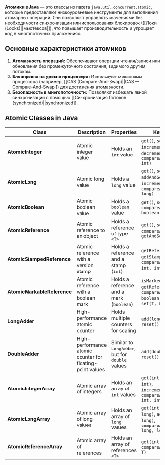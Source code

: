 **Атомики в Java** — это классы из пакета `java.util.concurrent.atomic`, которые предоставляют низкоуровневые инструменты для выполнения атомарных операций. Они позволяют управлять значениями без необходимости синхронизации или использования блокировок ([[Локи (Locks)||мьютексов]]), что повышает производительность и упрощает код в многопоточных приложениях.

## Основные характеристики атомиков

1. **Атомарность операций:** Обеспечивают операции чтения/записи или обновления без промежуточного состояния, видимого другим потокам.
2. **Блокировка на уровне процессора:** Используют механизмы процессора (например, [[CAS (Compare-And-Swap)||CAS — Compare-And-Swap]]) для достижения атомарности.
3. **Безопасность в многопоточности:** Позволяют избежать явной синхронизации с помощью [[Синхронизация Потоков (synchronized)||synchronized]].


## Atomic Classes in Java

| Class                   | Description                          | Properties                         | Key Methods                                                                                       |
|-------------------------|--------------------------------------|-------------------------------------|---------------------------------------------------------------------------------------------------|
| **AtomicInteger**       | Atomic integer value                | Holds an `int` value               | `get()`, `set(int)`, `incrementAndGet()`, `decrementAndGet()`, `compareAndSet(int, int)`          |
| **AtomicLong**          | Atomic long value                   | Holds a `long` value               | `get()`, `set(long)`, `addAndGet(long)`, `incrementAndGet()`, `compareAndSet(long, long)`         |
| **AtomicBoolean**       | Atomic boolean value                | Holds a `boolean` value            | `get()`, `set(boolean)`, `compareAndSet(boolean, boolean)`                                        |
| **AtomicReference<T>**  | Atomic reference to an object       | Holds a reference of type `<T>`    | `get()`, `set(T)`, `compareAndSet(T, T)`, `getAndSet(T)`                                          |
| **AtomicStampedReference<T>** | Atomic reference with a version stamp | Holds a reference and a stamp (`int`) | `getReference()`, `getStamp()`, `compareAndSet(T, T, int, int)`, `set(T, int)`                   |
| **AtomicMarkableReference<T>** | Atomic reference with a boolean mark | Holds a reference and a mark (`boolean`) | `isMarked()`, `getReference()`, `compareAndSet(T, T, boolean, boolean)`, `set(T, boolean)`       |
| **LongAdder**           | High-performance atomic counter     | Holds multiple counters for scaling| `add(long)`, `sum()`, `reset()`                                                                   |
| **DoubleAdder**         | High-performance atomic counter for floating-point values | Similar to `LongAdder`, but for `double` values | `add(double)`, `sum()`, `reset()`                                                                |
| **AtomicIntegerArray**  | Atomic array of integers            | Holds an array of `int` values     | `get(int)`, `set(int, int)`, `incrementAndGet(int)`, `compareAndSet(int, int, int)`              |
| **AtomicLongArray**     | Atomic array of long values         | Holds an array of `long` values    | `get(int)`, `set(int, long)`, `addAndGet(int, long)`, `compareAndSet(int, long, long)`           |
| **AtomicReferenceArray<T>** | Atomic array of references         | Holds an array of references `<T>` | `get(int)`, `set(int, T)`, `compareAndSet(int, T, T)`                                            |